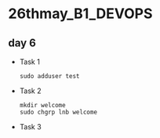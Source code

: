 # 26thmay_B1_DEVOPS

## day 6
- Task 1
  ```
  sudo adduser test
  ```
- Task 2
  ```
  mkdir welcome
  sudo chgrp lnb welcome
  ```
- Task 3
  ```
  
  ```
